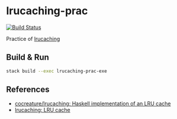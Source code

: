 # lrucaching-prac
[![Build Status](https://travis-ci.org/nwtgck/lrucaching-prac-haskell.svg?branch=master)](https://travis-ci.org/nwtgck/lrucaching-prac-haskell)

Practice of [lrucaching](https://github.com/cocreature/lrucaching)

## Build & Run

```bash
stack build --exec lrucaching-prac-exe
```

## References

* [cocreature/lrucaching: Haskell implementation of an LRU cache](https://github.com/cocreature/lrucaching)
* [lrucaching: LRU cache](https://hackage.haskell.org/package/lrucaching)